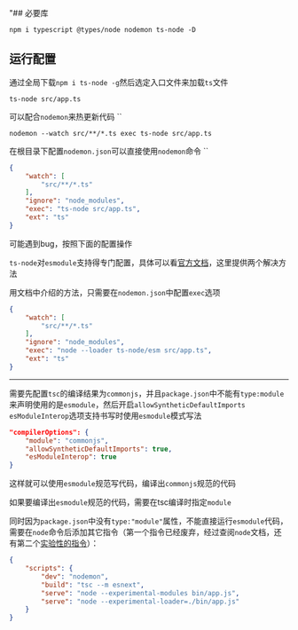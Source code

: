 "## 必要库

```
npm i typescript @types/node nodemon ts-node -D
```

## 运行配置

通过全局下载`npm i ts-node -g`然后选定入口文件来加载`ts`文件

```
ts-node src/app.ts
```

可以配合`nodemon`来热更新代码
``
```
nodemon --watch src/**/*.ts exec ts-node src/app.ts
```

在根目录下配置`nodemon.json`可以直接使用`nodemon`命令
``
```json
{
    "watch": [
        "src/**/*.ts"
    ],
    "ignore": "node_modules",
    "exec": "ts-node src/app.ts",
    "ext": "ts"
}
```

可能遇到bug，按照下面的配置操作

`ts-node`对`esmodule`支持得专门配置，具体可以看[官方文档](https://www.npmjs.com/package/ts-node#commonjs-vs-native-ecmascript-modules)，这里提供两个解决方法

用文档中介绍的方法，只需要在`nodemon.json`中配置`exec`选项

```json
{
    "watch": [
        "src/**/*.ts"
    ],
    "ignore": "node_modules",
    "exec": "node --loader ts-node/esm src/app.ts",
    "ext": "ts"
}
```

---

需要先配置`tsc`的编译结果为`commonjs`，并且`package.json`中不能有`type:module`来声明使用的是`esmodule`，然后开启`allowSyntheticDefaultImports esModuleInterop`选项支持书写时使用`esmodule`模式写法

```json
"compilerOptions": {
    "module": "commonjs",
    "allowSyntheticDefaultImports": true, 
    "esModuleInterop": true
}
```

这样就可以使用`esmodule`规范写代码，编译出`commonjs`规范的代码

如果要编译出`esmodule`规范的代码，需要在tsc编译时指定`module`

同时因为`package.json`中没有`type:"module"`属性，不能直接运行`esmodule`代码，需要在`node`命令后添加其它指令（第一个指令已经废弃，经过查阅`node`文档，还有第二个[实验性的指令](http://nodejs.cn/api/cli.html#--experimental-loadermodule)）：

```json
{
    "scripts": {
        "dev": "nodemon",
        "build": "tsc --m esnext",
        "serve": "node --experimental-modules bin/app.js",  
        "serve": "node --experimental-loader=./bin/app.js"
    }
}
```
